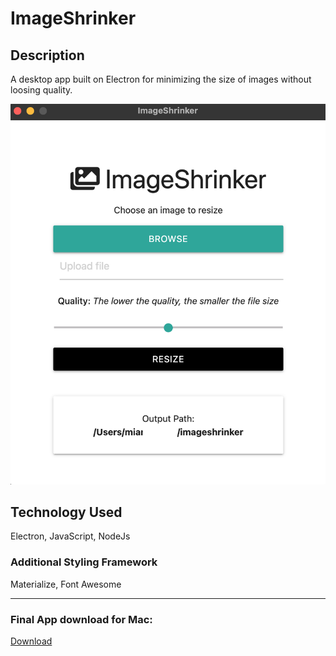# ImageShrinker


## Description 

A desktop app built on Electron for minimizing the size of images without loosing quality. 


![Main View](https://github.com/miadugas/ImageShrinker/blob/main/assets/imageShrinker.png)


## Technology Used
Electron, JavaScript, NodeJs


### Additional Styling Framework
Materialize, Font Awesome

<hr>

### Final App download for Mac:
[Download](https://drive.google.com/file/d/1W6VKhybXYeOoGWOHXsdQjZ_OwjRXyEe2/view?usp=sharing)





